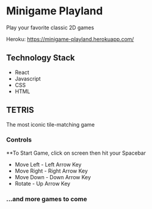 # Minigame Playland
Play your favorite classic 2D games

Heroku: https://minigame-playland.herokuapp.com/

## Technology Stack
* React
* Javascript
* CSS
* HTML

## TETRIS
The most iconic tile-matching game

### Controls
**To Start Game, click on screen then hit your Spacebar

* Move Left - Left Arrow Key
* Move Right - Right Arrow Key
* Move Down - Down Arrow Key
* Rotate - Up Arrow Key


### ...and more games to come

